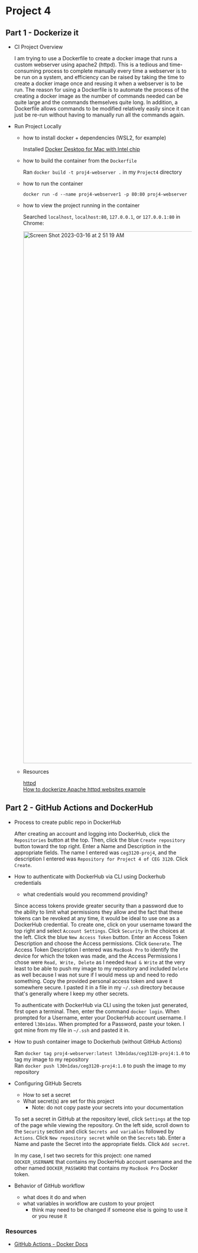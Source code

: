 # Project 4

## Part 1 - Dockerize it

- CI Project Overview
  
  I am trying to use a Dockerfile to create a docker image that runs a custom webserver using apache2 (httpd). This is a tedious and time-consuming process to complete manually every time a webserver is to be run on a system, and efficiency can be raised by taking the time to create a docker image once and reusing it when a webserver is to be run. The reason for using a Dockerfile is to automate the process of the creating a docker image as the number of commands needed can be quite large and the commands themselves quite long. In addition, a Dockerfile allows commands to be modified relatively easily since it can just be re-run without having to manually run all the commands again.

- Run Project Locally
  - how to install docker + dependencies (WSL2, for example)

    Installed [Docker Desktop for Mac with Intel chip](https://docs.docker.com/desktop/install/mac-install/)

  - how to build the container from the `Dockerfile`

    Ran `docker build -t proj4-webserver .` in my `Project4` directory

  - how to run the container

    `docker run -d --name proj4-webserver1 -p 80:80 proj4-webserver`

  - how to view the project running in the container
    
    Searched `localhost`, `localhost:80`, `127.0.0.1`, or `127.0.0.1:80` in Chrome:
    
    <img width="1440" alt="Screen Shot 2023-03-16 at 2 51 19 AM" src="https://user-images.githubusercontent.com/77419369/225537643-f740fe36-ad2a-4fc5-9ad0-3a2dbd15db08.png">

  - Resources

    [httpd](https://hub.docker.com/_/httpd)  
    [How to dockerize Apache httpd websites example](https://www.theserverside.com/blog/Coffee-Talk-Java-News-Stories-and-Opinions/How-to-dockerize-Apache-httpd-web-servers)
    
## Part 2 - GitHub Actions and DockerHub

- Process to create public repo in DockerHub

  After creating an account and logging into DockerHub, click the `Repositories` button at the top. Then, click the blue `Create repository` button toward the top right. Enter a Name and Description in the appropriate fields. The name I entered was `ceg3120-proj4`, and the description I entered was `Repository for Project 4 of CEG 3120`. Click `Create`.
  
- How to authenticate with DockerHub via CLI using Dockerhub credentials
  - what credentials would you recommend providing?

  Since access tokens provide greater security than a password due to the ability to limit what permissions they allow and the fact that these tokens can be revoked at any time, it would be ideal to use one as a DockerHub credential. To create one, click on your username toward the top right and select `Account Settings`. Click `Security` in the choices at the left. Click the blue `New Access Token` button. Enter an Access Token Description and choose the Access permissions. Click `Generate`. The Access Token Description I entered was `MacBook Pro` to identify the device for which the token was made, and the Access Permissions I chose were `Read, Write, Delete` as I needed `Read & Write` at the very least to be able to push my image to my repository and included `Delete` as well because I was not sure if I would mess up and need to redo something. Copy the provided personal access token and save it somewhere secure. I pasted it in a file in my `~/.ssh` directory because that's generally where I keep my other secrets.
  
  To authenticate with DockerHub via CLI using the token just generated, first open a terminal. Then, enter the command `docker login`. When prompted for a Username, enter your DockerHub account username. I entered `l30n1das`. When prompted for a Password, paste your token. I got mine from my file in `~/.ssh` and pasted it in.
  
- How to push container image to Dockerhub (without GitHub Actions)

  Ran `docker tag proj4-webserver:latest l30n1das/ceg3120-proj4:1.0` to tag my image to my repository  
  Ran `docker push l30n1das/ceg3120-proj4:1.0` to push the image to my repository
  
- Configuring GitHub Secrets
  - How to set a secret
  - What secret(s) are set for this project
    - Note: do not copy paste your secrets into your documentation

  To set a secret in GitHub at the repository level, click `Settings` at the top of the page while viewing the repository. On the left side, scroll down to the `Security` section and click `Secrets and variables` followed by `Actions`. Click `New repository secret` while on the `Secrets` tab. Enter a Name and paste the Secret into the appropriate fields. Click `Add secret`.
  
  In my case, I set two secrets for this project: one named `DOCKER_USERNAME` that contains my DockerHub account username and the other named `DOCKER_PASSWORD` that contains my `MacBook Pro` Docker token.
  
- Behavior of GitHub workflow
  - what does it do and when
  - what variables in workflow are custom to your project
    - think may need to be changed if someone else is going to use it or you reuse it

### Resources

- [GitHub Actions - Docker Docs](https://docs.docker.com/ci-cd/github-actions/)
